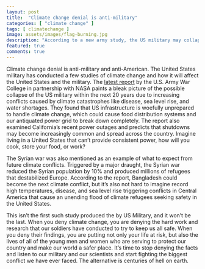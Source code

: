 ```yaml
---
layout: post
title:  "Climate change denial is anti-military"
categories: [ "climate change" ]
tags: [ climatechange ]
image: assets/images/flag-burning.jpg
description: "According to a new army study, the US military may collapse in 20 years if we don't prepare for climate change."
featured: true
comments: true
---
```


Climate change denial is anti-military and anti-American. The United States military has conducted a few studies of climate change and how it will affect the United States and the military. The [latest report](https://climateandsecurity.files.wordpress.com/2019/07/implications-of-climate-change-for-us-army_army-war-college_2019.pdf) by the U.S. Army War College in partnership with NASA paints a bleak picture of the possible collapse of the US military within the next 20 years due to increasing conflicts caused by climate catastrophes like disease, sea level rise, and water shortages. They found that US infrastructure is woefully unprepared to handle climate change, which could cause food distribution systems and our antiquated power grid to break down completely. The report also examined California’s recent power outages and predicts that shutdowns may become increasingly common and spread across the country. Imagine living in a United States that can’t provide consistent power, how will you cook, store your food, or work?

The Syrian war was also mentioned as an example of what to expect from future climate conflicts. Triggered by a major draught, the Syrian war reduced the Syrian population by 10% and produced millions of refugees that destabilized Europe. According to the report, Bangladesh could become the next climate conflict, but it’s also not hard to imagine record high temperatures, disease, and sea level rise triggering conflicts in Central America that cause an unending flood of climate refugees seeking safety in the United States.

This isn’t the first such study produced the by US Military, and it won’t be the last. When you deny climate change, you are denying the hard work and research that our soldiers have conducted to try to keep us all safe. When you deny their findings, you are putting not only your life at risk, but also the lives of all of the young men and women who are serving to protect our country and make our world a safer place. It’s time to stop denying the facts and listen to our military and our scientists and start fighting the biggest conflict we have ever faced. The alternative is centuries of hell on earth.